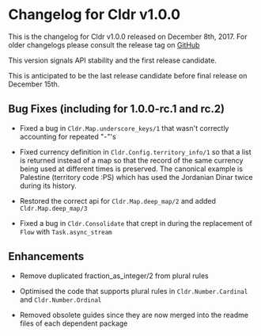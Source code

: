 
# Changelog for Cldr v1.0.0

This is the changelog for Cldr v1.0.0 released on December 8th, 2017.  For older changelogs please consult the release tag on [GitHub](https://github.com/kipcole9/cldr/tags)

This version signals API stability and the first release candidate.

This is anticipated to be the last release candidate before final release on December 15th.

## Bug Fixes (including for 1.0.0-rc.1 and rc.2)

* Fixed a bug in `Cldr.Map.underscore_keys/1` that wasn't correctly accounting for repeated "-"'s

* Fixed currency definition in `Cldr.Config.territory_info/1` so that a list is returned instead of a map so that the record of the same currency being used at different times is preserved.  The canonical example is Palestine (territory code :PS) which has used the Jordanian Dinar twice during its history.

* Restored the correct api for `Cldr.Map.deep_map/2` and added `Cldr.Map.deep_map/3`

* Fixed a bug in `Cldr.Consolidate` that crept in during the replacement of `Flow` with `Task.async_stream`

## Enhancements

* Remove duplicated fraction_as_integer/2 from plural rules

* Optimised the code that supports plural rules in `Cldr.Number.Cardinal` and `Cldr.Number.Ordinal`

* Removed obsolete guides since they are now merged into the readme files of each dependent package
